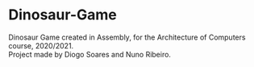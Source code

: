 # Dinosaur-Game
Dinosaur Game created in Assembly, for the Architecture of Computers course, 2020/2021.    
Project made by Diogo Soares and Nuno Ribeiro.
